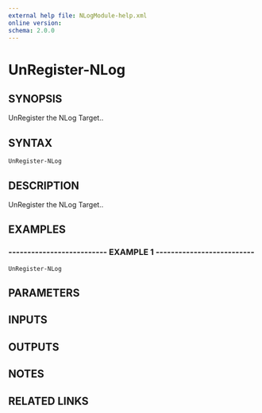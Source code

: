 ```yaml
---
external help file: NLogModule-help.xml
online version: 
schema: 2.0.0
---
```


# UnRegister-NLog
## SYNOPSIS
UnRegister the NLog Target..

## SYNTAX

```
UnRegister-NLog
```

## DESCRIPTION
UnRegister the NLog Target..

## EXAMPLES

### -------------------------- EXAMPLE 1 --------------------------
```
UnRegister-NLog
```

## PARAMETERS

## INPUTS

## OUTPUTS

## NOTES

## RELATED LINKS

